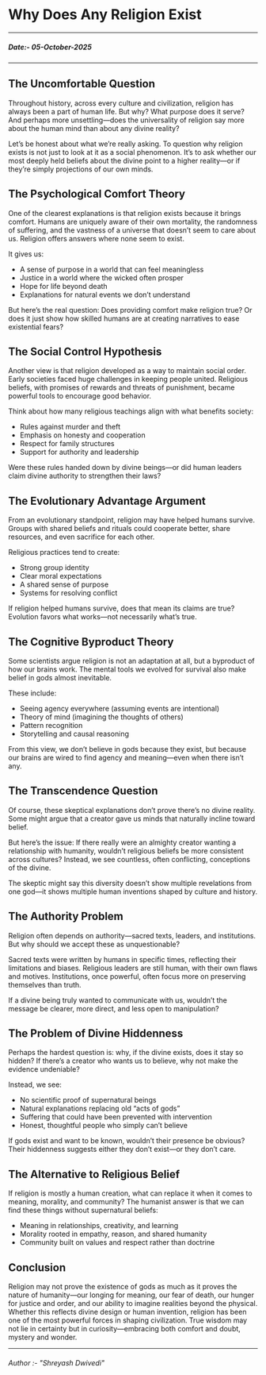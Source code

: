 # Why Does Any Religion Exist

---
##### Date:- 05-October-2025
---

## The Uncomfortable Question

Throughout history, across every culture and civilization, religion has always been a part of human life. But why? What purpose does it serve? And perhaps more unsettling—does the universality of religion say more about the human mind than about any divine reality?

Let’s be honest about what we’re really asking. To question why religion exists is not just to look at it as a social phenomenon. It’s to ask whether our most deeply held beliefs about the divine point to a higher reality—or if they’re simply projections of our own minds.

## The Psychological Comfort Theory

One of the clearest explanations is that religion exists because it brings comfort. Humans are uniquely aware of their own mortality, the randomness of suffering, and the vastness of a universe that doesn’t seem to care about us. Religion offers answers where none seem to exist.

It gives us:
- A sense of purpose in a world that can feel meaningless  
- Justice in a world where the wicked often prosper  
- Hope for life beyond death  
- Explanations for natural events we don’t understand  

But here’s the real question: Does providing comfort make religion true? Or does it just show how skilled humans are at creating narratives to ease existential fears?

## The Social Control Hypothesis

Another view is that religion developed as a way to maintain social order. Early societies faced huge challenges in keeping people united. Religious beliefs, with promises of rewards and threats of punishment, became powerful tools to encourage good behavior.

Think about how many religious teachings align with what benefits society:
- Rules against murder and theft  
- Emphasis on honesty and cooperation  
- Respect for family structures  
- Support for authority and leadership  

Were these rules handed down by divine beings—or did human leaders claim divine authority to strengthen their laws?

## The Evolutionary Advantage Argument

From an evolutionary standpoint, religion may have helped humans survive. Groups with shared beliefs and rituals could cooperate better, share resources, and even sacrifice for each other.

Religious practices tend to create:
- Strong group identity  
- Clear moral expectations  
- A shared sense of purpose  
- Systems for resolving conflict  

If religion helped humans survive, does that mean its claims are true? Evolution favors what works—not necessarily what’s true.

## The Cognitive Byproduct Theory

Some scientists argue religion is not an adaptation at all, but a byproduct of how our brains work. The mental tools we evolved for survival also make belief in gods almost inevitable.

These include:
- Seeing agency everywhere (assuming events are intentional)  
- Theory of mind (imagining the thoughts of others)  
- Pattern recognition  
- Storytelling and causal reasoning  

From this view, we don’t believe in gods because they exist, but because our brains are wired to find agency and meaning—even when there isn’t any.

## The Transcendence Question

Of course, these skeptical explanations don’t prove there’s no divine reality. Some might argue that a creator gave us minds that naturally incline toward belief.

But here’s the issue: If there really were an almighty creator wanting a relationship with humanity, wouldn’t religious beliefs be more consistent across cultures? Instead, we see countless, often conflicting, conceptions of the divine.

The skeptic might say this diversity doesn’t show multiple revelations from one god—it shows multiple human inventions shaped by culture and history.

## The Authority Problem

Religion often depends on authority—sacred texts, leaders, and institutions. But why should we accept these as unquestionable?

Sacred texts were written by humans in specific times, reflecting their limitations and biases. Religious leaders are still human, with their own flaws and motives. Institutions, once powerful, often focus more on preserving themselves than truth.

If a divine being truly wanted to communicate with us, wouldn’t the message be clearer, more direct, and less open to manipulation?

## The Problem of Divine Hiddenness

Perhaps the hardest question is: why, if the divine exists, does it stay so hidden? If there’s a creator who wants us to believe, why not make the evidence undeniable?

Instead, we see:
- No scientific proof of supernatural beings  
- Natural explanations replacing old “acts of gods”  
- Suffering that could have been prevented with intervention  
- Honest, thoughtful people who simply can’t believe  

If gods exist and want to be known, wouldn’t their presence be obvious? Their hiddenness suggests either they don’t exist—or they don’t care.

## The Alternative to Religious Belief

If religion is mostly a human creation, what can replace it when it comes to meaning, morality, and community? The humanist answer is that we can find these things without supernatural beliefs:

- Meaning in relationships, creativity, and learning  
- Morality rooted in empathy, reason, and shared humanity  
- Community built on values and respect rather than doctrine  

## Conclusion

Religion may not prove the existence of gods as much as it proves the nature of humanity—our longing for meaning, our fear of death, our hunger for justice and order, and our ability to imagine realities beyond the physical. Whether this reflects divine design or human invention, religion has been one of the most powerful forces in shaping civilization. True wisdom may not lie in certainty but in curiosity—embracing both comfort and doubt, mystery and wonder.

---

###### Author :- "Shreyash Dwivedi"

